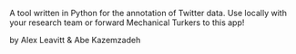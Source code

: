 A tool written in Python for the annotation of Twitter data. Use locally with your research team or forward Mechanical Turkers to this app!

by Alex Leavitt & Abe Kazemzadeh
